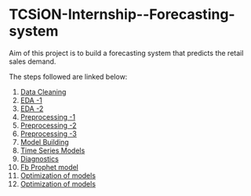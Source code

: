 # TCSiON-Internship--Forecasting-system

Aim of this project is to build a forecasting system that predicts the retail sales demand. 

The steps followed are linked below:
1. [Data Cleaning](https://github.com/helloiamjj/TCSiON-internship--Forecasting-system/blob/main/01%20Dataset%20cleaning.ipynb) 
2. [EDA -1](https://github.com/helloiamjj/TCSiON-internship--Forecasting-system/blob/main/02%20Exploratory%20Data%20Analysis.ipynb)
3. [EDA -2](https://github.com/helloiamjj/TCSiON-internship--Forecasting-system/blob/main/03%20Exploratory%20Data%20Analysis_Bivariate%20Analysis.ipynb)
4. [Preprocessing -1](https://github.com/helloiamjj/TCSiON-internship--Forecasting-system/blob/main/04%20Preprocessing%20for%20Time%20Series%20Analysis.ipynb)
5. [Preprocessing -2](https://github.com/helloiamjj/TCSiON-internship--Forecasting-system/blob/main/04%20Preprocessing%20for%20Time%20Series%20Analysis%2C%20Stationarity.ipynb)
6. [Preprocessing -3](https://github.com/helloiamjj/TCSiON-internship--Forecasting-system/blob/main/04%20Preprocessing%20for%20Time%20Series%20Analysis%2C%20ACF%20%26%20PACF.ipynb)
7. [Model Building](https://github.com/helloiamjj/TCSiON-internship--Forecasting-system/blob/main/05%20Models.ipynb)
8. [Time Series Models](https://github.com/helloiamjj/TCSiON-internship--Forecasting-system/blob/main/05%20Time%20Series%20models.ipynb)
9. [Diagnostics](https://github.com/helloiamjj/TCSiON-internship--Forecasting-system/blob/main/06%20Run%20Diagnostics.ipynb)
10. [Fb Prophet model](https://github.com/helloiamjj/TCSiON-internship--Forecasting-system/blob/main/07%20Fbprophet.ipynb)
11. [Optimization of models](https://github.com/helloiamjj/TCSiON-internship--Forecasting-system/blob/main/08%20Model%20Optimization.ipynb)
12. [Optimization of models](https://github.com/helloiamjj/TCSiON-internship--Forecasting-system/blob/main/08%20Model%20Optimization%2C%20best%20model.ipynb) 
